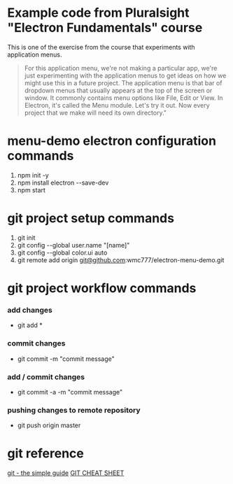 
# Example code from Pluralsight "Electron Fundamentals" course
This is one of the exercise from the course that experiments with application menus.
>For this application menu, we're not making a particular app, we're just experimenting with the application menus to get ideas on how we might use this in a future project. The application menu is that bar of dropdown menus that usually appears at the top of the screen or window. It commonly contains menu options like File, Edit or View. In Electron, it's called the Menu module. Let's try it out. Now every project that we make will need its own directory."

# menu-demo electron configuration commands
1) npm init -y
2) npm install electron --save-dev
3) npm start

# git project setup commands
1) git init
2) git config --global user.name "[name]"
3) git config --global color.ui auto
4) git remote add origin git@github.com:wmc777/electron-menu-demo.git

# git project workflow commands
### add changes
* git add *
### commit changes
* git commit -m "commit message"
### add / commit changes
* git commit -a -m "commit message"
### pushing changes to remote repository
* git push origin master

# git reference
[git - the simple guide](http://rogerdudler.github.io/git-guide/)
[GIT CHEAT SHEET](https://services.github.com/on-demand/downloads/github-git-cheat-sheet.pdf)
